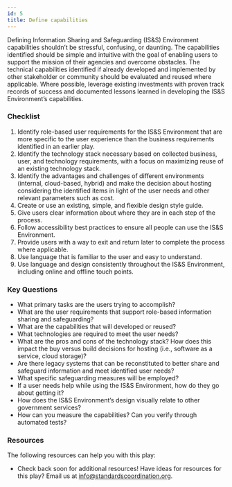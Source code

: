 ```yaml
---
id: 5
title: Define capabilities
---
```


Defining Information Sharing and Safeguarding (IS&S) Environment capabilities shouldn’t be stressful, confusing, or daunting. The capabilities identified should be simple and intuitive with the goal of enabling users to support the mission of their agencies and overcome obstacles. The technical capabilities identified if already developed and implemented by other stakeholder or community should be evaluated and reused where applicable. Where possible, leverage existing investments with proven track records of success and documented lessons learned in developing the IS&S Environment’s capabilities.

### Checklist
1. Identify role-based user requirements for the IS&S Environment that are more specific to the user experience than the business requirements identified in an earlier play.
2. Identify the technology stack necessary based on collected business, user, and technology requirements, with a focus on maximizing reuse of an existing technology stack.
3. Identify the advantages and challenges of different environments (internal, cloud-based, hybrid) and make the decision about hosting considering the identified items in light of the user needs and other relevant parameters such as cost.
4. Create or use an existing, simple, and flexible design style guide.
5. Give users clear information about where they are in each step of the process.
6. Follow accessibility best practices to ensure all people can use the IS&S Environment.
7. Provide users with a way to exit and return later to complete the process where applicable.
8. Use language that is familiar to the user and easy to understand.
9. Use language and design consistently throughout the IS&S Environment, including online and offline touch points.

### Key Questions
- What primary tasks are the users trying to accomplish?
- What are the user requirements that support role-based information sharing and safeguarding?
- What are the capabilities that will developed or reused?
- What technologies are required to meet the user needs?
- What are the pros and cons of the technology stack? How does this impact the buy versus build decisions for hosting (i.e., software as a service, cloud storage)?
- Are there legacy systems that can be reconstituted to better share and safeguard information and meet identified user needs?
- What specific safeguarding measures will be employed?
- If a user needs help while using the IS&S Environment, how do they go about getting it?
- How does the IS&S Environment’s design visually relate to other government services?
- How can you measure the capabilities? Can you verify through automated tests?

### Resources
The following resources can help you with this play:
- Check back soon for additional resources! 
Have ideas for resources for this play? Email us at info@standardscoordination.org. 
